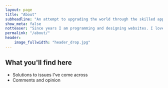 ```yaml
---
layout: page
title: "About"
subheadline: "An attempt to upgrading the world through the skilled application of technology"
show_meta: false
notteaser: "Since years I am programming and designing websites. I love to work with open source tools and learn via code from others. This time I want to try to give something back..."
permalink: "/about/"
header:
    image_fullwidth: "header_drop.jpg"
---
```


## What you'll find here

* Solutions to issues I've come across
* Comments and opinion
